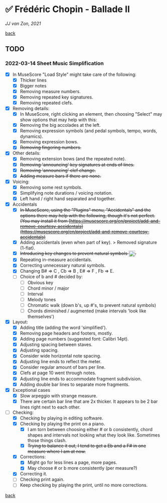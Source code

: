 ✅ Frédéric Chopin - Ballade Ⅱ
===============================

*JJ van Zon, 2021*

[back](./README.md)

TODO
----

### 2022-03-14 Sheet Music Simplification

- [x] In MuseScore "Load Style" might take care of the following:
    - [x] Thicker lines
    - [x] Bigger notes
    - [x] Removing measure numbers.
    - [x] Removing repeated key signatures.
    - [x] Removing repeated clefs.
- [x] Removing details:
    - [x] In MuseScore, right clicking an element, then choosing  "Select" may show options that may help with this:
    - [x] Removing the big accolades at the left.
    - [x] Removing expression symbols (and pedal symbols, tempo, words, dynamics).
    - [x] Removing expression bows.
    - [x] ~~Removing fingering numbers.~~
- [x] Other details:
    - [x] Removing extension bows (and the repeated note).
    - [x] ~~Removing 'announcing' key signatures at ends of lines.~~
    - [x] ~~Removing 'announcing' clef change.~~
    - [x] ~~Adding measure bars if there are none.~~
- [x] Voicing:
    - [x] Removing some rest symbols.
    - [x] Simplifying note durations / voicing notation.
    - [x] Left hand / right hand separated and together.
- [x] Accidentals
    - [x] ~~In MuseScore, using the "Plugins" menu, "Accidentals" and the options there may help with the following, though it's not perfect. (You may install it from [https://musescore.org/en/project/add-and-remove-courtesy-accidentals](https://musescore.org/en/project/add-and-remove-courtesy-accidentals)~~
    - [x] Adding accidentals (even when part of key). > Removed signature (1-flat).
    - [x] ~~Introducing key changes to prevent natural symbols <img src="https://jjvanzon.github.io/Piano-Playing-Docs/resources/natural-symbol.png" height="20" style="vertical-align:middle" />.~~
    - [x] Repeating in-measure accidentals.
    - [x] Correcting unnecessary natural symbols.
    - [x] Changing B# => C , Cb => B , E# => F , Fb => E.
    - [ ] Choice of b and # decided by:
        - [ ] Obvious key
        - [ ] Chord minor / major
        - [ ] Interval
        - [ ] Melody tones
        - [ ] Chromatic walk (down b's, up #'s, to prevent natural symbols)
        - [ ] Chords diminished / augmented (make intervals 'look like themselves')
- [x] Layout:
    - [x] Adding title (adding the word 'simplified').
    - [x] Removing page headers and footers, mostly.
    - [x] Adding page numbers (suggested font: Calibri 14pt).
    - [x] Adjusting spacing between staves.
    - [x] Adjusting spacing.
    - [x] Consider wide horizontal note spacing.
    - [x] Adjusting line ends to reflect the meter.
    - [x] Consider regular amount of bars per line.
    - [x] Clefs at page 10 went through notes.
    - [x] Adjusting line ends to accommodate fragment subdivision.
    - [x] Adding double bar lines to separate more fragments.
- [x] Exceptional cases
    - [x] Slow arpeggio with strange measure.
    - [x] There are certain bar line that are 2x thicker. It appears to be 2 bar lines right next to each other.
- [ ] Checking:
    - [x] Checking by playing in editing software.
    - [x] Checking by playing the print on a piano.
        - [x] I am torn between choosing either # or b consistently, chord shapes and intervals not looking what they look like. Sometimes those things clash.
        - [x] ~~Trying to balance it out, I tend to get a Eb and a F# in one measure where I am at now.~~
    - [x] Corrections:
        - [x] Might go for less lines a page, more pages.
        - [x] May choose # or b more consistently (per measure?)
    - [x] Correcting it.
    - [ ] Checking print again.
    - [ ] Keep checking by playing the print, until no more corrections.

[back](./README.md)